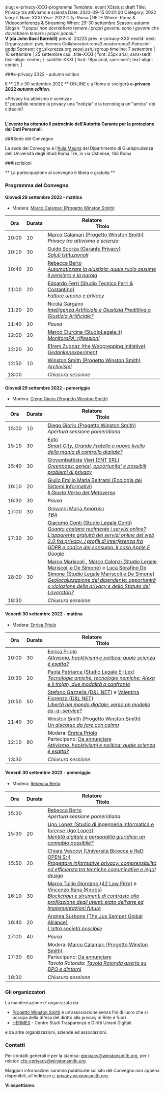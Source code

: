 slug: e-privacy-XXXI-programma
Template: event
XStatus: draft
Title: Privacy tra attivismo e scienza
Date: 2022-09-15 00:01:00
Category: 2022
lang: it
Num: XXXI
Year: 2022
City: Roma | RETE
Where: Roma & Videoconferenza & Streaming
When: 29-30 settembre
Season: autumn
Slogan: <i>"I popoli non dovrebbero temere i propri governi: sono i governi che dovrebbero temere i propri popoli."</i><br/><b>V (da John Basil Barnhill)</b>
previd: 2022S
prev: e-privacy-XXX
nextid:
next:
Organizzatori: pws, hermes
Collaboratori:roma3,masterroma3
Patrocini: gpdp
Sponsor: cgt,sikurezza.org,sepel,ush,isgroup
timeline: 7 settembre | 10 settembre | 25 settembre
css: .title-XXXI { font: 25px arial, sans-serif; text-align: center; }   .subtitle-XXXI { font: 18px arial, sans-serif; text-align: center; }


###e-privacy 2022 - autumn edition

Il ** 29 e 30 settembre 2022 ** ONLINE e a Roma si svolgerà **e-privacy 2022
_autumn edition_**.


<div class="title-XXXI">«Privacy tra attivismo e scienza»</div>
<div class="subtitle-XXXI">E' possibile rendere la privacy una "notizia" e  la tecnologia un'"amica" dei cittadini?</div>
<br/>

**L'evento ha ottenuto il patrocinio dell'Autorità Garante per la protezione dei Dati Personali**.


###Sede del Convegno

La sede del Convegno è l'<a href="/e-privacy-XXXI-come-arrivare.html">Aula Magna</a> del Dipartimento di Giurisprudenza dell'Università degli Studi Roma Tre, in via Ostiense, 163 Roma

###Iscrizioni

** La partecipazione al convegno è libera e gratuita  **


### <a name="programma"></a>Programma del Convegno


#### <a name="vep"></a>Giovedì 29  settembre 2022 - mattina

* Modera: <a href="/e-privacy-XXXI-relatori.html#calamari">Marco Calamari (Progetto Winston Smith)</a>

**Ora** | Durata | **Relatore**&nbsp;&nbsp;&nbsp;&nbsp;&nbsp;&nbsp;&nbsp;&nbsp;&nbsp;&nbsp;&nbsp;&nbsp;&nbsp;&nbsp;&nbsp;&nbsp; <br/> **Titolo**
------- | --- | ------- 
10:00|10|<span class='talk'><a href="/e-privacy-XXXI-relatori.html#calamari">Marco Calamari (Progetto Winston Smith)</a><br/><em>Privacy tra attivismo e scienza</em></span>
10:10|30|<span class='talk'><a href="/e-privacy-XXXI-relatori.html#scorza">Guido Scorza (Garante Privacy)</a><br/><em><a name='1m01'></a><a href="/e-privacy-XXXI-interventi.html#scorza">Saluti Istituzionali</a></em></span>
10:40|20|<span class='talk'><a href="/e-privacy-XXXI-relatori.html#berto">Rebecca Berto </a><br/><em><a name='1m02'></a><a href="/e-privacy-XXXI-interventi.html#berto">Automatizzare la giustizia: quale ruolo assume il pensiero e la parola</a></em></span>
11:00|20|<span class='talk'><a href="/e-privacy-XXXI-relatori.html#ferri">Edoardo Ferri (Studio Tecnico Ferri & Costantino)</a><br/><em><a name='1m03'></a><a href="/e-privacy-XXXI-interventi.html#ferri">Fattore umano e privacy</a></em></span>
11:20|20|<span class='talk'><a href="/e-privacy-XXXI-relatori.html#gargano">Nicola Gargano </a><br/><em><a name='1m04'></a><a href="/e-privacy-XXXI-interventi.html#gargano">Intelligenza Artificiale e Giustizia Predittiva o Giustizia Artificiale?</a></em></span>
11:40|20|<span class='talk'><em>Pausa</em></span>
12:00|20|<span class='talk'><a href="/e-privacy-XXXI-relatori.html#ciurcina">Marco Ciurcina (StudioLegale.it)</a><br/><em><a name='1m05'></a><a href="/e-privacy-XXXI-interventi.html#ciurcina">MonitoraPA: riflessioni</a></em></span>
12:20|30|<span class='talk'><a href="/e-privacy-XXXI-relatori.html#zugnaz">Efrem Zugnaz (the Webprepping Initiative)</a><br/><em><a name='1m06'></a><a href="/e-privacy-XXXI-interventi.html#zugnaz">Gedankenexperiment</a></em></span>
12:50|10|<span class='talk'><a href="/e-privacy-XXXI-relatori.html#winston">Winston Smith (Progetto Winston Smith)</a><br/><em><a name='1m07'></a><a href="/e-privacy-XXXI-interventi.html#winston1">Archivismi</a></em></span>
13:00||<span class='talk'><em>Chiusura sessione</em></span>

#### <a name="vep"></a>Giovedì 29 settembre 2022 - pomeriggio

* Modera: <a href="/e-privacy-XXXI-relatori.html#giorio">Diego Giorio (Progetto Winston Smith)</a>

**Ora** | Durata | **Relatore**&nbsp;&nbsp;&nbsp;&nbsp;&nbsp;&nbsp;&nbsp;&nbsp;&nbsp;&nbsp;&nbsp;&nbsp;&nbsp;&nbsp;&nbsp;&nbsp; <br/> **Titolo**
------- | --- | ------- 
15:00|10|<span class='talk'><a href="/e-privacy-XXXI-relatori.html#giorio">Diego Giorio (Progetto Winston Smith)</a><br/><em>Apertura sessione pomeridiana</em></span>
15:10|30|<span class='talk'><a href="/e-privacy-XXXI-relatori.html#epto"> Epto </a><br/><em><a name='1p01'></a><a href="/e-privacy-XXXI-interventi.html#epto">Smart City, Grande Fratello o nuovo livello della mania di controllo digitale?</a></em></span>
15:40|30|<span class='talk'><a href="/e-privacy-XXXI-relatori.html#vieri">Giovambattista Vieri (ENT SRL)</a><br/><em><a name='1p02'></a><a href="/e-privacy-XXXI-interventi.html#vieri">Greenpass: genesi, opportunita' e possibili problemi di privacy</a></em></span>
16:10|20|<span class='talk'><a href="/e-privacy-XXXI-relatori.html#beltrami">Giulio Emilio Maria Beltrami (Ecologia dei Sistemi Informativi)</a><br/><em><a name='1p03'></a><a href="/e-privacy-XXXI-interventi.html#beltrami">Il Giusto Verso del Metaverso</a></em></span>
16:30|30|<span class='talk'><em>Pausa</em></span>
17:00|30|<span class='talk'><a href="/e-privacy-XXXI-relatori.html#amoruso">Giovanni Maria Amoruso </a><br/><em><a name='1p04'></a><a href="/e-privacy-XXXI-interventi.html#amoruso">TBA</a></em></span>
17:30|30|<span class='talk'><a href="/e-privacy-XXXI-relatori.html#conti">Giacomo Conti (Studio Legale Conti)</a><br/><em><a name='1p05'></a><a href="/e-privacy-XXXI-interventi.html#conti">Quanto costano realmente i servizi online? L’apparente gratuità dei servizi online del web 2.0 fra privacy. I profili di interferenza fra GDPR e codice del consumo. Il caso Apple E Google</a></em></span>
18:00|30|<span class='talk'><a href="/e-privacy-XXXI-relatori.html#mariscoli">Marco Mariscoli </a>, <a href="/e-privacy-XXXI-relatori.html#calonzi">Marco Calonzi (Studio Legale Mariscoli e De Simone)</a> e <a href="/e-privacy-XXXI-relatori.html#desimone">Luca Serafino De Simone (Studio Legale Mariscoli e De Simone)</a><br/><em><a name='1p06'></a><a href="/e-privacy-XXXI-interventi.html#mariscoli">Geolocalizzazione del dipendente: opportunità o violazione della privacy e dello Statuto dei Lavoratori?</a></em></span>
18:30||<span class='talk'><em>Chiusura sessione</em></span>

#### <a name="sam"></a>Venerdì 30 settembre 2022 - mattina

* Modera: <a href="/e-privacy-XXXI-relatori.html#priolo">Enrica Priolo </a>

 **Ora** | Durata | **Relatore**&nbsp;&nbsp;&nbsp;&nbsp;&nbsp;&nbsp;&nbsp;&nbsp;&nbsp;&nbsp;&nbsp;&nbsp;&nbsp;&nbsp;&nbsp;&nbsp; <br/> **Titolo** 
------- | --- | ------- 
10:00|30|<span class='talk'><a href="/e-privacy-XXXI-relatori.html#priolo">Enrica Priolo </a><br/><em><a name='apertura'></a><a href="/e-privacy-XXXI-interventi.html#priolo">Attivismo, hacktivismi e politica: quale scienza è esatta?</a></em></span>
10:30|20|<span class='talk'><a href="/e-privacy-XXXI-relatori.html#patriarca">Paola Patriarca (Studio Legale E-Lex)</a><br/><em><a name='2m01'></a><a href="/e-privacy-XXXI-interventi.html#patriarca">Tecnologie amiche, tecnologie nemiche: Alexa e il trojan, due modalità a confronto</a></em></span>
10:50|50|<span class='talk'><a href="/e-privacy-XXXI-relatori.html#gazzella">Stefano Gazzella (D&L NET)</a> e <a href="/e-privacy-XXXI-relatori.html#fiorenza">Valentina Fiorenza (D&L NET)</a><br/><em><a name='2m02'></a><a href="/e-privacy-XXXI-interventi.html#gazzella">Libertà nel mondo digitale: verso un modello as-a-service?</a></em></span>
11:40|30|<span class='talk'><a href="/e-privacy-XXXI-relatori.html#winston">Winston Smith (Progetto Winston Smith)</a><br/><em><a name='2m04'></a><a href="/e-privacy-XXXI-interventi.html#winston2">Un discorso da fare con calma</a></em></span>
12:10|80|<span class='talk'>Modera: <a href="/e-privacy-XXXI-relatori.html#priolo">Enrica Priolo </a><br/>Partecipano: <a href="/e-privacy-XXXI-relatori.html#tba">Da annunciare </a><br/><em><a name='2m05'></a><a href="/e-privacy-XXXI-interventi.html#tavola1">Attivismo, hacktivismi e politica: quale scienza è esatta?</a></em></span>
13:30||<span class='talk'><em>Chiusura sessione</em></span>

#### <a name="sam"></a>Venerdì 30 settembre 2022 - pomeriggio

* Modera: <a href="/e-privacy-XXXI-relatori.html#berto">Rebecca Berto </a>

 **Ora** | Durata | **Relatore**&nbsp;&nbsp;&nbsp;&nbsp;&nbsp;&nbsp;&nbsp;&nbsp;&nbsp;&nbsp;&nbsp;&nbsp;&nbsp;&nbsp;&nbsp;&nbsp; <br/> **Titolo** 
------- | --- | ------- 
15:30||<span class='talk'><a href="/e-privacy-XXXI-relatori.html#berto">Rebecca Berto </a><br/><em>Apertura sessione pomeridiana</em></span>
15:30|20|<span class='talk'><a href="/e-privacy-XXXI-relatori.html#lopez">Ugo Lopez (Studio di ingegneria informatica e forense Ugo Lopez)</a><br/><em><a name='2p01'></a><a href="/e-privacy-XXXI-interventi.html#lopez">Identità digitale e personalità giuridica: un connubio possibile?</a></em></span>
15:50|20|<span class='talk'><a href="/e-privacy-XXXI-relatori.html#vescovi">Chiara Vescovi (Università Bicocca e ReD OPEN Srl)</a><br/><em><a name='2p02'></a><a href="/e-privacy-XXXI-interventi.html#vescovi">Progettare informative privacy: comprensibilità ed efficienza tra tecniche comunicative e legal design</a></em></span>
16:10|30|<span class='talk'><a href="/e-privacy-XXXI-relatori.html#giordano">Marco Tullio Giordano (42 Law Firm)</a> e <a href="/e-privacy-XXXI-relatori.html#rana">Vincenzo Rana (Knobs)</a><br/><em><a name='2p03'></a><a href="/e-privacy-XXXI-interventi.html#giordano">Blockchain e strumenti di contrasto alla profilazione degli utenti: stato dell’arte ed implementazioni future</a></em></span>
16:40|20|<span class='talk'><a href="/e-privacy-XXXI-relatori.html#surbone">Andrea Surbone (The Jus Semper Global Alliance)</a><br/><em><a name='2p04'></a><a href="/e-privacy-XXXI-interventi.html#surbone">L’altra società possibile</a></em></span>
17:00|40|<span class='talk'><em>Pausa</em></span>
17:30|60|<span class='talk'>Modera: <a href="/e-privacy-XXXI-relatori.html#calamari">Marco Calamari (Progetto Winston Smith)</a><br/>Partecipano: <a href="/e-privacy-XXXI-relatori.html#tba">Da annunciare </a><br/><em><a name='2p05'></a>Tavola Rotonda: <a href="/e-privacy-XXXI-interventi.html#tavola2">Tavola Rotonda aperta su DPO e dintorni</a></em></span>
18:30||<span class='talk'><em>Chiusura sessione</em></span>

### Gli organizzatori

La manifestazione e’ organizzata da:

 - [Progetto Winston Smith](http://pws.winstonsmith.org/) è un’associazione senza fini di lucro che si occupa della difesa del diritto alla privacy in Rete e fuori
 - [HERMES](http://logioshermes.org/) \- Centro Studi Trasparenza e Diritti Umani Digitali.

e da altre organizzazioni, aziende ed associazioni.


### Contatti

Per contatti generali e per la
stampa: [eprivacy@winstonsmith.org](mailto:eprivacy@winstonsmith.org),
per i relatori
[cfp-eprivacy@winstonsmith.org](mailto:cfp-eprivacy@winstonsmith.org).

Maggiori informazioni saranno pubblicate sul sito del Convegno non appena
disponibili, all'indirizzo [e-privacy.winstonsmith.org](http://e-privacy.winstonsmith.org).

**Vi aspettiamo**.
